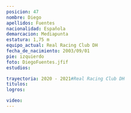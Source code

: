 ```yaml
---
posicion: 47
nombre: Diego   
apellidos: Fuentes
nacionalidad: Española
demarcacion: Mediapunta
estatura: 1,75 m
equipo_actual: Real Racing Club DH
fecha_de_nacimiento: 2003/09/01
pie: izquierdo
foto: DiegoFuentes.jfif
estudios:

trayectoria: 2020 - 2021#Real Racing Club DH
titulos:
logros: 

video:
---
```


